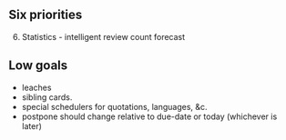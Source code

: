 Six priorities
--------------
6. Statistics
        - intelligent review count forecast

Low goals
---------
- leaches
- sibling cards.
- special schedulers for quotations, languages, &c.
- postpone should change relative to due-date or today (whichever is later)
